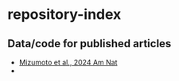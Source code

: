 # repository-index  

## Data/code for published articles

- [Mizumoto et al., 2024 Am Nat](https://github.com/nobuaki-mzmt/termite-mate-search-cost)
- 
